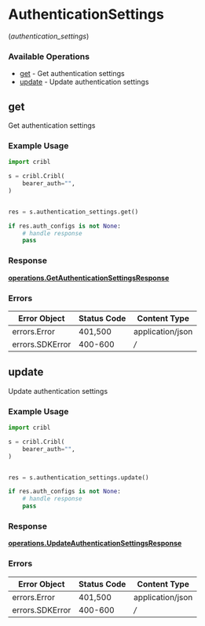 # AuthenticationSettings
(*authentication_settings*)

### Available Operations

* [get](#get) - Get authentication settings
* [update](#update) - Update authentication settings

## get

Get authentication settings

### Example Usage

```python
import cribl

s = cribl.Cribl(
    bearer_auth="",
)


res = s.authentication_settings.get()

if res.auth_configs is not None:
    # handle response
    pass
```


### Response

**[operations.GetAuthenticationSettingsResponse](../../models/operations/getauthenticationsettingsresponse.md)**
### Errors

| Error Object     | Status Code      | Content Type     |
| ---------------- | ---------------- | ---------------- |
| errors.Error     | 401,500          | application/json |
| errors.SDKError  | 400-600          | */*              |

## update

Update authentication settings

### Example Usage

```python
import cribl

s = cribl.Cribl(
    bearer_auth="",
)


res = s.authentication_settings.update()

if res.auth_configs is not None:
    # handle response
    pass
```


### Response

**[operations.UpdateAuthenticationSettingsResponse](../../models/operations/updateauthenticationsettingsresponse.md)**
### Errors

| Error Object     | Status Code      | Content Type     |
| ---------------- | ---------------- | ---------------- |
| errors.Error     | 401,500          | application/json |
| errors.SDKError  | 400-600          | */*              |
